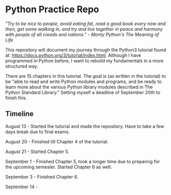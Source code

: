 # Python Practice Repo

*"Try to be nice to people, avoid eating fat, read a good book every now and then, get some walking in, and try and live together in peace and harmony with people of all creeds and nations." - Monty Python's The Meaning of Life*

This repository will document my journey through the Python3 tutorial found at: https://docs.python.org/3/tutorial/index.html. 
Although I have programmed in Python before, I want to rebuild my fundamentals in a more structured way. 

There are 15 chapters in this tutorial. The goal is (as written in the tutorial) to be "able to read and write Python modules and programs, and be ready to learn more about the various Python library modules described in The Python Standard Library." Setting myself a deadline of September 20th to finish this.

## Timeline

August 13 - Started the tutorial and made the repository. Have to take a few days break due to final exams.

August 20 - Finished till Chapter 4 of the tutorial.

August 21 - Started Chapter 5.

September 1 - Finished Chapter 5, took a longer time due to preparing for the upcoming semester. Started Chapter 6 as well.

September 3 - Finished Chapter 6.

September 14 - 